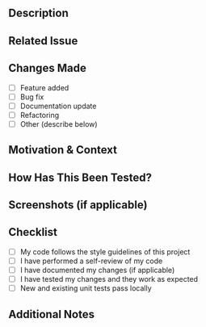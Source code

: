 ## Description  
<!-- Provide a clear and concise description of the changes in this PR. -->  

## Related Issue  
<!-- If applicable, reference the issue this PR fixes (e.g., Fixes #123) -->  

## Changes Made  
<!-- List major changes made in this PR -->  
- [ ] Feature added  
- [ ] Bug fix  
- [ ] Documentation update  
- [ ] Refactoring  
- [ ] Other (describe below)  

## Motivation & Context  
<!-- Why are these changes necessary? Provide context if needed. -->  

## How Has This Been Tested?  
<!-- Describe how you tested your changes. Include steps to reproduce or test instructions. -->  

## Screenshots (if applicable)  
<!-- Add screenshots if visual changes were made. -->  

## Checklist  
- [ ] My code follows the style guidelines of this project  
- [ ] I have performed a self-review of my code  
- [ ] I have documented my changes (if applicable)  
- [ ] I have tested my changes and they work as expected  
- [ ] New and existing unit tests pass locally  

## Additional Notes  
<!-- Add any additional information that may be useful. -->  
